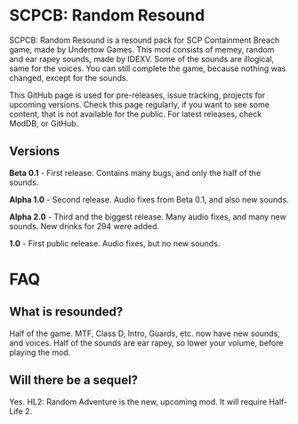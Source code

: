 # SCPCB: Random Resound
SCPCB: Random Resound is a resound pack for SCP Containment Breach game, made by Undertow Games. This mod consists of memey, random and ear rapey sounds, made by IDEXV. Some of the sounds are illogical, same for the voices. You can still complete the game, because nothing was changed, except for the sounds.

This GitHub page is used for pre-releases, issue tracking, projects for upcoming versions. Check this page regularly, if you want to see some content, that is not available for the public. For latest releases, check ModDB, or GitHub.

## Versions

**Beta 0.1** - First release. Contains many bugs, and only the half of the sounds.

**Alpha 1.0** - Second release. Audio fixes from Beta 0.1, and also new sounds.

**Alpha 2.0** - Third and the biggest release. Many audio fixes, and many new sounds. New drinks for 294 were added.

**1.0** - First public release. Audio fixes, but no new sounds.

# FAQ

## What is resounded?

Half of the game. MTF, Class D, Intro, Guards, etc. now have new sounds, and voices. Half of the sounds are ear rapey, so lower your volume, before playing the mod.

## Will there be a sequel?

Yes. HL2: Random Adventure is the new, upcoming mod. It will require Half-Life 2.
